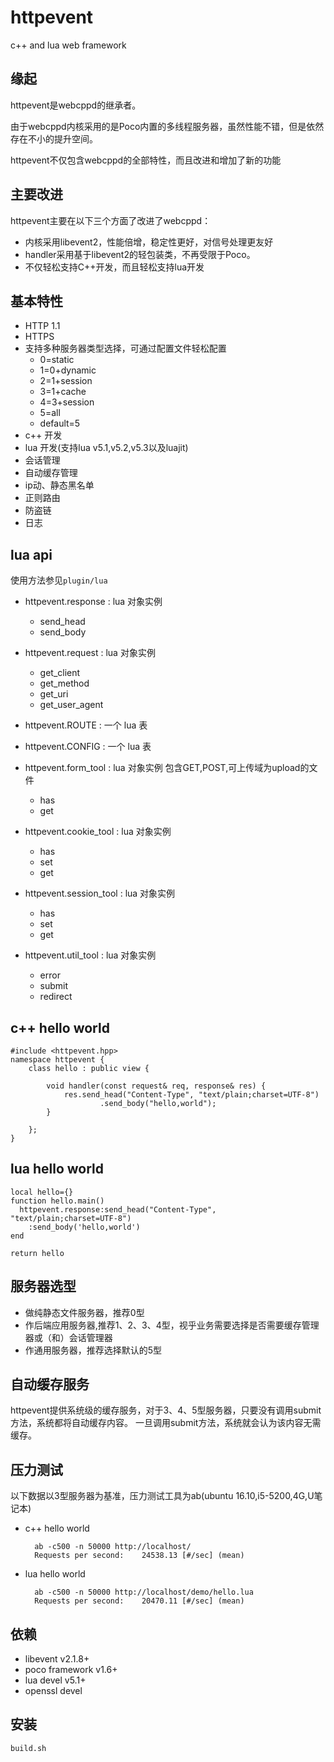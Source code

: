 # httpevent
c++ and lua web framework

## 缘起
httpevent是webcppd的继承者。

由于webcppd内核采用的是Poco内置的多线程服务器，虽然性能不错，但是依然存在不小的提升空间。

httpevent不仅包含webcppd的全部特性，而且改进和增加了新的功能

## 主要改进
httpevent主要在以下三个方面了改进了webcppd：
- 内核采用libevent2，性能倍增，稳定性更好，对信号处理更友好
- handler采用基于libevent2的轻包装类，不再受限于Poco。
- 不仅轻松支持C++开发，而且轻松支持lua开发

## 基本特性
- HTTP 1.1
- HTTPS
- 支持多种服务器类型选择，可通过配置文件轻松配置
    - 0=static
    - 1=0+dynamic
    - 2=1+session
    - 3=1+cache
    - 4=3+session
    - 5=all
    - default=5
- c++ 开发
- lua 开发(支持lua v5.1,v5.2,v5.3以及luajit)
- 会话管理
- 自动缓存管理
- ip动、静态黑名单
- 正则路由
- 防盗链
- 日志


## lua api
使用方法参见`plugin/lua`
- httpevent.response : lua 对象实例
    - send_head
    - send_body

- httpevent.request : lua 对象实例
    - get_client
    - get_method
    - get_uri
    - get_user_agent

- httpevent.ROUTE :  一个 lua 表 


- httpevent.CONFIG : 一个 lua 表

- httpevent.form_tool : lua 对象实例 包含GET,POST,可上传域为upload的文件
    - has
    - get

- httpevent.cookie_tool : lua 对象实例
    - has
    - set
    - get

- httpevent.session_tool : lua 对象实例
    - has
    - set
    - get

- httpevent.util_tool : lua 对象实例
    - error
    - submit
    - redirect


## c++ hello world
```
#include <httpevent.hpp>
namespace httpevent {
    class hello : public view {

        void handler(const request& req, response& res) {
            res.send_head("Content-Type", "text/plain;charset=UTF-8")
                    .send_body("hello,world");
        }

    };
}
```
## lua hello world
```
local hello={}
function hello.main()
  httpevent.response:send_head("Content-Type", "text/plain;charset=UTF-8")
    :send_body('hello,world')
end

return hello

```

## 服务器选型
- 做纯静态文件服务器，推荐0型
- 作后端应用服务器,推荐1、2、3、4型，视乎业务需要选择是否需要缓存管理器或（和）会话管理器
- 作通用服务器，推荐选择默认的5型

## 自动缓存服务
httpevent提供系统级的缓存服务，对于3、4、5型服务器，只要没有调用submit方法，系统都将自动缓存内容。
一旦调用submit方法，系统就会认为该内容无需缓存。

## 压力测试
以下数据以3型服务器为基准，压力测试工具为ab(ubuntu 16.10,i5-5200,4G,U笔记本)

- c++ hello world

        ab -c500 -n 50000 http://localhost/
        Requests per second:    24538.13 [#/sec] (mean)

- lua hello world

        ab -c500 -n 50000 http://localhost/demo/hello.lua
        Requests per second:    20470.11 [#/sec] (mean)


## 依赖

- libevent v2.1.8+
- poco framework v1.6+
- lua devel v5.1+
- openssl devel

## 安装
`build.sh`

